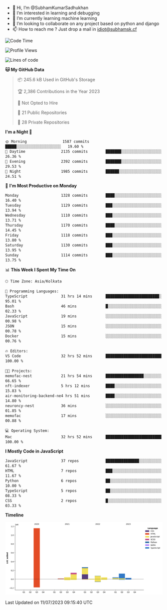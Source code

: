 - 👋 Hi, I’m @SubhamKumarSadhukhan
- 👀 I’m interested in learning and debugging
- 🌱 I’m currently learning machine learning
- 💞️ I’m looking to collaborate on any project based on python and django
- 📫 How to reach me ?
      Just drop a mail in idiot@subhamsk.cf

<!---
SubhamKumarSadhukhan/SubhamKumarSadhukhan is a ✨ special ✨ repository because its `README.md` (this file) appears on your GitHub profile.
You can click the Preview link to take a look at your changes.
--->


<!--START_SECTION:waka-->
![Code Time](http://img.shields.io/badge/Code%20Time-1%2C313%20hrs%2022%20mins-blue)

![Profile Views](http://img.shields.io/badge/Profile%20Views-0-blue)

![Lines of code](https://img.shields.io/badge/From%20Hello%20World%20I%27ve%20Written-1.9%20million%20lines%20of%20code-blue)

**🐱 My GitHub Data** 

> 📦 245.6 kB Used in GitHub's Storage 
 > 
> 🏆 2,386 Contributions in the Year 2023
 > 
> 🚫 Not Opted to Hire
 > 
> 📜 21 Public Repositories 
 > 
> 🔑 28 Private Repositories 
 > 
**I'm a Night 🦉** 

```text
🌞 Morning                1587 commits        █████░░░░░░░░░░░░░░░░░░░░   19.60 % 
🌆 Daytime                2135 commits        ███████░░░░░░░░░░░░░░░░░░   26.36 % 
🌃 Evening                2392 commits        ███████░░░░░░░░░░░░░░░░░░   29.53 % 
🌙 Night                  1985 commits        ██████░░░░░░░░░░░░░░░░░░░   24.51 % 
```
📅 **I'm Most Productive on Monday** 

```text
Monday                   1328 commits        ████░░░░░░░░░░░░░░░░░░░░░   16.40 % 
Tuesday                  1129 commits        ███░░░░░░░░░░░░░░░░░░░░░░   13.94 % 
Wednesday                1110 commits        ███░░░░░░░░░░░░░░░░░░░░░░   13.71 % 
Thursday                 1170 commits        ████░░░░░░░░░░░░░░░░░░░░░   14.45 % 
Friday                   1118 commits        ███░░░░░░░░░░░░░░░░░░░░░░   13.80 % 
Saturday                 1130 commits        ███░░░░░░░░░░░░░░░░░░░░░░   13.95 % 
Sunday                   1114 commits        ███░░░░░░░░░░░░░░░░░░░░░░   13.75 % 
```


📊 **This Week I Spent My Time On** 

```text
🕑︎ Time Zone: Asia/Kolkata

💬 Programming Languages: 
TypeScript               31 hrs 14 mins      ████████████████████████░   95.01 % 
Bash                     46 mins             █░░░░░░░░░░░░░░░░░░░░░░░░   02.33 % 
JavaScript               19 mins             ░░░░░░░░░░░░░░░░░░░░░░░░░   00.98 % 
JSON                     15 mins             ░░░░░░░░░░░░░░░░░░░░░░░░░   00.78 % 
Docker                   15 mins             ░░░░░░░░░░░░░░░░░░░░░░░░░   00.76 % 

🔥 Editors: 
VS Code                  32 hrs 52 mins      █████████████████████████   100.00 % 

🐱‍💻 Projects: 
memofac-nest             21 hrs 54 mins      █████████████████░░░░░░░░   66.65 % 
nft-indexer              5 hrs 12 mins       ████░░░░░░░░░░░░░░░░░░░░░   15.83 % 
air-monitoring-backend-ne4 hrs 51 mins       ████░░░░░░░░░░░░░░░░░░░░░   14.80 % 
neuroncy-nest            36 mins             ░░░░░░░░░░░░░░░░░░░░░░░░░   01.85 % 
memofac                  17 mins             ░░░░░░░░░░░░░░░░░░░░░░░░░   00.88 % 

💻 Operating System: 
Mac                      32 hrs 52 mins      █████████████████████████   100.00 % 
```

**I Mostly Code in JavaScript** 

```text
JavaScript               37 repos            ███████████████░░░░░░░░░░   61.67 % 
HTML                     7 repos             ███░░░░░░░░░░░░░░░░░░░░░░   11.67 % 
Python                   6 repos             ██░░░░░░░░░░░░░░░░░░░░░░░   10.00 % 
TypeScript               5 repos             ██░░░░░░░░░░░░░░░░░░░░░░░   08.33 % 
CSS                      2 repos             █░░░░░░░░░░░░░░░░░░░░░░░░   03.33 % 
```



**Timeline**

![Lines of Code chart](https://raw.githubusercontent.com/SubhamKumarSadhukhan/SubhamKumarSadhukhan/main/assets/bar_graph.png)


 Last Updated on 11/07/2023 09:15:40 UTC
<!--END_SECTION:waka-->
